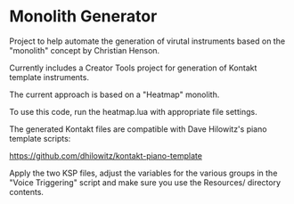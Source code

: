 # Monolith Generator

Project to help automate the generation of virutal instruments based on the
"monolith" concept by Christian Henson.

Currently includes a Creator Tools project for generation of Kontakt template instruments.

The current approach is based on a "Heatmap" monolith. 

To use this code, run the heatmap.lua with appropriate file settings.

The generated Kontakt files are compatible with Dave Hilowitz's piano template scripts:

https://github.com/dhilowitz/kontakt-piano-template

Apply the two KSP files, adjust the variables for the various groups in the 
"Voice Triggering" script and make sure you use the Resources/ directory contents.

